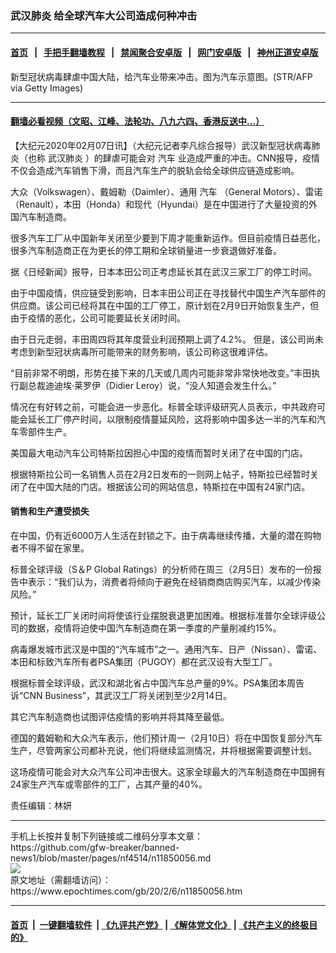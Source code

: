 ### 武汉肺炎 给全球汽车大公司造成何种冲击
------------------------

#### [首页](https://github.com/gfw-breaker/banned-news1/blob/master/README.md) &nbsp;&nbsp;|&nbsp;&nbsp; [手把手翻墙教程](https://github.com/gfw-breaker/guides/wiki) &nbsp;&nbsp;|&nbsp;&nbsp; [禁闻聚合安卓版](https://github.com/gfw-breaker/bn-android) &nbsp;&nbsp;|&nbsp;&nbsp; [网门安卓版](https://github.com/oGate2/oGate) &nbsp;&nbsp;|&nbsp;&nbsp; [神州正道安卓版](https://github.com/SzzdOgate/update) 



<div><img alt="" class="aligncenter wp-post-image" src="https://i.epochtimes.com/assets/uploads/2019/10/GettyImages-1175991142-600x400.jpg"/>
<div class="red16 caption">
 新型冠状病毒肆虐中国大陆，给汽车业带来冲击。图为汽车示意图。(STR/AFP via Getty Images)
</div>
</div><hr/>

#### [翻墙必看视频（文昭、江峰、法轮功、八九六四、香港反送中...）](https://github.com/gfw-breaker/banned-news1/blob/master/pages/link3.md)

<div><p>
 【大纪元2020年02月07日讯】（大纪元记者李凡综合报导）武汉新型冠状病毒肺炎（也称
 <ok href="https://www.epochtimes.com/gb/tag/%E6%AD%A6%E6%B1%89%E8%82%BA%E7%82%8E.html">
  武汉肺炎
 </ok>
 ）的肆虐可能会对
 <ok href="https://www.epochtimes.com/gb/tag/%E6%B1%BD%E8%BD%A6.html">
  汽车
 </ok>
 业造成严重的冲击。CNN报导，疫情不仅会造成汽车销售下滑，而且汽车生产的脱轨会给全球供应链造成影响。
</p>
<p>
 大众（Volkswagen）、戴姆勒（Daimler）、通用
 <ok href="https://www.epochtimes.com/gb/tag/%E6%B1%BD%E8%BD%A6.html">
  汽车
 </ok>
 （General Motors）、雷诺（Renault），本田（Honda）和现代（Hyundai）是在中国进行了大量投资的外国汽车制造商。
</p>
<p>
 很多汽车工厂从中国新年关闭至少要到下周才能重新运作。但目前疫情日益恶化，很多汽车制造商正在为更长的停工期和全球销量进一步衰退做好准备。
</p>
<p>
 据《日经新闻》报导，日本本田公司正考虑延长其在武汉三家工厂的停工时间。
</p>
<p>
 由于中国疫情，供应链受到影响，日本丰田公司正在寻找替代中国生产汽车部件的供应商。该公司已经将其在中国的工厂停工，原计划在2月9日开始恢复生产，但由于疫情的恶化，公司可能要延长关闭时间。
</p>
<p>
 由于日元走弱，丰田周四将其年度营业利润预期上调了4.2%。 但是，该公司尚未考虑到新型冠状病毒所可能带来的财务影响，该公司称这很难评估。
</p>
<p>
 “目前非常不明朗，形势在接下来的几天或几周内可能非常非常快地改变。”丰田执行副总裁迪迪埃·莱罗伊（Didier Leroy）说，“没人知道会发生什么。”
</p>
<p>
 情况在有好转之前，可能会进一步恶化。标普全球评级研究人员表示，中共政府可能会延长工厂停产时间，以限制疫情蔓延风险，这将影响中国多达一半的汽车和汽车零部件生产。
</p>
<p>
 美国最大电动汽车公司特斯拉因担心中国的疫情而暂时关闭了在中国的门店。
</p>
<p>
 根据特斯拉公司一名销售人员在2月2日发布的一则网上帖子，特斯拉已经暂时关闭了在中国大陆的门店。根据该公司的网站信息，特斯拉在中国有24家门店。
</p>
<h4>
 销售和生产遭受损失
</h4>
<p>
 在中国，仍有近6000万人生活在封锁之下。由于病毒继续传播，大量的潜在购物者不得不留在家里。
</p>
<p>
 标普全球评级（S＆P Global Ratings）的分析师在周三（2月5日）发布的一份报告中表示：“我们认为，消费者将倾向于避免在经销商商店购买汽车，以减少传染风险。”
</p>
<p>
 预计，延长工厂关闭时间将使该行业摆脱衰退更加困难。根据标准普尔全球评级公司的数据，疫情将迫使中国汽车制造商在第一季度的产量削减约15%。
</p>
<p>
 病毒爆发城市武汉是中国的“汽车城市”之一。通用汽车、日产（Nissan）、雷诺、本田和标致汽车所有者PSA集团（PUGOY）都在武汉设有大型工厂。
</p>
<p>
 根据标普全球评级，武汉和湖北省占中国汽车总产量的9%。PSA集团本周告诉“CNN Business”，其武汉工厂将关闭到至少2月14日。
</p>
<p>
 其它汽车制造商也试图评估疫情的影响并将其降至最低。
</p>
<p>
 德国的戴姆勒和大众汽车表示，他们预计周一（2月10日）将在中国恢复部分汽车生产，尽管两家公司都补充说，他们将继续监测情况，并将根据需要调整计划。
</p>
<p>
 这场疫情可能会对大众汽车公司冲击很大。这家全球最大的汽车制造商在中国拥有24家生产汽车或零部件的工厂，占其产量的40%。
</p>
<p>
 责任编辑：林妍
</p>
</div>
<hr/>
手机上长按并复制下列链接或二维码分享本文章：<br/>
https://github.com/gfw-breaker/banned-news1/blob/master/pages/nf4514/n11850056.md <br/>
<a href='https://github.com/gfw-breaker/banned-news1/blob/master/pages/nf4514/n11850056.md'><img src='https://github.com/gfw-breaker/banned-news1/blob/master/pages/nf4514/n11850056.md.png'/></a> <br/>
原文地址（需翻墙访问）：https://www.epochtimes.com/gb/20/2/6/n11850056.htm


------------------------
#### [首页](https://github.com/gfw-breaker/banned-news1/blob/master/README.md) &nbsp;|&nbsp; [一键翻墙软件](https://github.com/gfw-breaker/nogfw/blob/master/README.md) &nbsp;| [《九评共产党》](https://github.com/gfw-breaker/9ping.md/blob/master/README.md#九评之一评共产党是什么) | [《解体党文化》](https://github.com/gfw-breaker/jtdwh.md/blob/master/README.md) | [《共产主义的终极目的》](https://github.com/gfw-breaker/gczydzjmd.md/blob/master/README.md)


<img src='http://gfw-breaker.win/banned-news/pages/nf4514/n11850056.md' width='0px' height='0px'/>